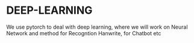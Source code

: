# DEEP-LEARNING
We use pytorch to deal with deep learning, where we will work on Neural Network and method for Recogntion Hanwrite, for Chatbot etc
